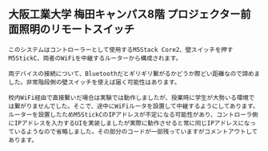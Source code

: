 ## 大阪工業大学 梅田キャンパス8階 プロジェクター前面照明のリモートスイッチ

    このシステムはコントローラーとして使用するM5Stack Core2、壁スイッチを押すM5StickC、両者のWiFiを中継するルーターから構成されます。

	両デバイスの接続について、Bluetoothだとギリギリ繋がるかどうか際どい距離なので諦めました。非常階段側の壁スイッチを使えば届く可能性はあります。

    校内WiFi経由で直接繋いだ場合は実験では動作しましたが、授業時に学生が大勢いる環境では繋がりませんでした。そこで、途中にWiFiルータを設置して中継するようにしてあります。ルーターを設置したためM5StickCのIPアドレスが不定になる可能性があり、コントローラ側にIPアドレスを入力するUIを実装しましたが実際に動作させると常に同じIPアドレスになっているようなので省略しました。その部分のコードが一部残っていますがコメントアウトしてあります。

